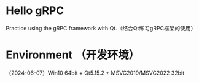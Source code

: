 # Hello gRPC
Practice using the gRPC framework with Qt.（结合Qt练习gRPC框架的使用）

# Environment （开发环境）
（2024-06-07）Win10 64bit + Qt5.15.2 + MSVC2019/MSVC2022 32bit